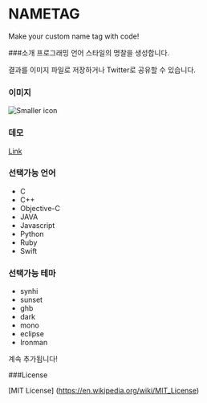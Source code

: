 NAMETAG
==========
Make your custom name tag with code!

###소개
 프로그래밍 언어 스타일의 명찰을 생성합니다.

 결과를 이미지 파일로 저장하거나 Twitter로 공유할 수 있습니다.

### 이미지
![Smaller icon](https://codenametag.github.io/sample.png)

### 데모
[Link](http://CodeNameTag.github.io)

### 선택가능 언어
- C
- C++
- Objective-C
- JAVA
- Javascript
- Python
- Ruby
- Swift


### 선택가능 테마
- synhi
- sunset
- ghb
- dark
- mono
- eclipse
- Ironman

계속 추가됩니다!


###License

[MIT License] (https://en.wikipedia.org/wiki/MIT_License)


